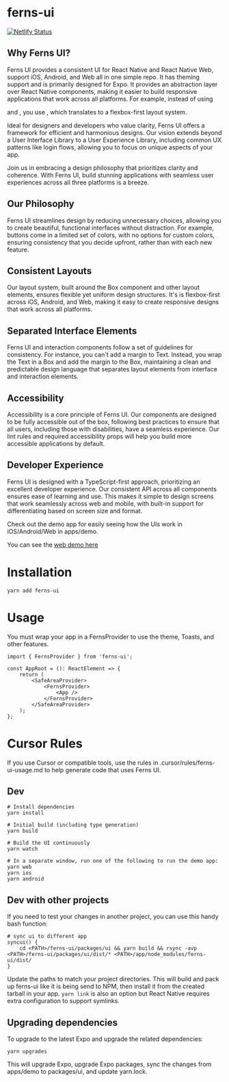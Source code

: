 # ferns-ui

[![Netlify Status](https://api.netlify.com/api/v1/badges/ffd05ee5-fbcf-417e-8455-45ea15447361/deploy-status)](https://app.netlify.com/sites/ferns-ui/deploys)

## Why Ferns UI?
Ferns UI provides a consistent UI for React Native and React Native Web, 
support iOS, Android, and Web all in one simple repo. It has
theming support and is primarily designed for Expo. It provides an abstraction
layer over React Native components, making it easier to build responsive
applications that work across all platforms.
For example, instead of using <div> and <View>, you use <Box>, which 
translates to a flexbox-first layout system.

Ideal for designers and developers who value clarity, Ferns UI offers a 
framework for efficient and harmonious designs. Our vision extends beyond a 
User Interface Library to a User Experience Library, including common UX 
patterns like login flows, allowing you to focus on unique aspects of your app.

Join us in embracing a design philosophy that prioritizes clarity and 
coherence. With Ferns UI, build stunning applications with seamless 
user experiences across all three platforms is a breeze.

## Our Philosophy
Ferns UI streamlines design by reducing unnecessary choices, allowing you to 
create beautiful, functional interfaces without distraction. For example, 
buttons come in a limited set of colors, with no options for custom colors,
ensuring consistency that you decide upfront, rather than with each new 
feature.

## Consistent Layouts
Our layout system, built around the Box component and other layout elements, 
ensures flexible yet uniform design structures. It's is flexbox-first across
iOS, Android, and Web, making it easy to create responsive designs that work
across all platforms.

## Separated Interface Elements
Ferns UI and interaction components follow a set of guidelines for consistency. 
For instance, you can't add a margin to Text. Instead, you wrap the Text in a 
Box and add the margin to the Box, maintaining a clean and predictable design
language that separates layout elements from interface and interaction elements.

## Accessibility
Accessibility is a core principle of Ferns UI. Our components are designed to 
be fully accessible out of the box, following best practices to ensure that 
all users, including those with disabilities, have a seamless experience. Our
lint rules and required accessibility props will help you build more accessible
applications by default.

## Developer Experience
Ferns UI is designed with a TypeScript-first approach, prioritizing an 
excellent developer experience. Our consistent API across all components 
ensures ease of learning and use. This makes it simple to design screens 
that work seamlessly across web and mobile, with built-in support for 
differentiating based on screen size and format.

Check out the demo app for easily seeing how the UIs work in iOS/Android/Web 
in apps/demo.

You can see the [web demo here](https://ferns-ui.netlify.app)

# Installation

    yarn add ferns-ui

# Usage

You must wrap your app in a FernsProvider to use the theme, Toasts, and other features.

    import { FernsProvider } from 'ferns-ui';

    const AppRoot = (): ReactElement => {
        return (
            <SafeAreaProvider>
                <FernsProvider>
                    <App />
                </FernsProvider>
            </SafeAreaProvider>
        );
    };
    
# Cursor Rules
If you use Cursor or compatible tools, use the rules in .cursor/rules/ferns-ui-usage.md to
help generate code that uses Ferns UI.

## Dev

    # Install dependencies
    yarn install

    # Initial build (including type generation)
    yarn build

    # Build the UI continuously
    yarn watch

    # In a separate window, run one of the following to run the demo app:
    yarn web
    yarn ios
    yarn android
    

## Dev with other projects

If you need to test your changes in another project, you can use this handy bash function:

    # sync ui to different app
    syncui() {
        cd <PATH>/ferns-ui/packages/ui && yarn build && rsync -avp <PATH>/ferns-ui/packages/ui/dist/* <PATH>/app/node_modules/ferns-ui/dist/
    }

Update the paths to match your project directories. This will build and pack up ferns-ui like it is being
send to NPM, then install it from the created tarball in your app. `yarn link` is also an option but React
Native requires extra configuration to support symlinks.

## Upgrading dependencies

To upgrade to the latest Expo and upgrade the related dependencies:

    yarn upgrades

This will upgrade Expo, upgrade Expo packages, sync the changes from apps/demo to packages/ui,
and update yarn.lock.